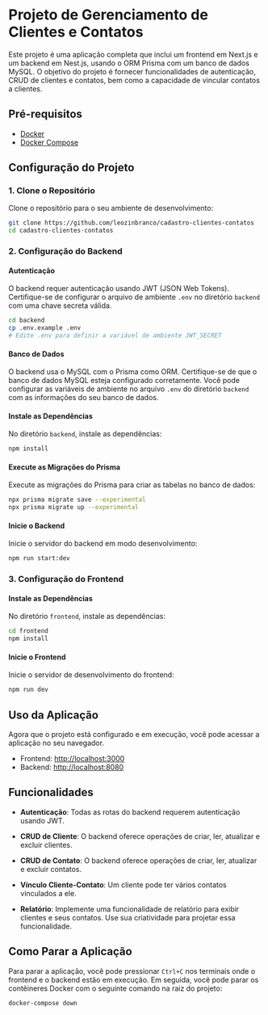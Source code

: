 
# Projeto de Gerenciamento de Clientes e Contatos

Este projeto é uma aplicação completa que inclui um frontend em Next.js e um backend em Nest.js, usando o ORM Prisma com um banco de dados MySQL. O objetivo do projeto é fornecer funcionalidades de autenticação, CRUD de clientes e contatos, bem como a capacidade de vincular contatos a clientes.

## Pré-requisitos

- [Docker](https://www.docker.com/get-started)
- [Docker Compose](https://docs.docker.com/compose/install/)

## Configuração do Projeto

### 1. Clone o Repositório

Clone o repositório para o seu ambiente de desenvolvimento:

```bash
git clone https://github.com/leozinbranco/cadastro-clientes-contatos
cd cadastro-clientes-contatos
```

### 2. Configuração do Backend

#### Autenticação

O backend requer autenticação usando JWT (JSON Web Tokens). Certifique-se de configurar o arquivo de ambiente `.env` no diretório `backend` com uma chave secreta válida.

```bash
cd backend
cp .env.example .env
# Edite .env para definir a variável de ambiente JWT_SECRET
```

#### Banco de Dados

O backend usa o MySQL com o Prisma como ORM. Certifique-se de que o banco de dados MySQL esteja configurado corretamente. Você pode configurar as variáveis de ambiente no arquivo `.env` do diretório `backend` com as informações do seu banco de dados.

#### Instale as Dependências

No diretório `backend`, instale as dependências:

```bash
npm install
```

#### Execute as Migrações do Prisma

Execute as migrações do Prisma para criar as tabelas no banco de dados:

```bash
npx prisma migrate save --experimental
npx prisma migrate up --experimental
```

#### Inicie o Backend

Inicie o servidor do backend em modo desenvolvimento:

```bash
npm run start:dev
```

### 3. Configuração do Frontend

#### Instale as Dependências

No diretório `frontend`, instale as dependências:

```bash
cd frontend
npm install
```

#### Inicie o Frontend

Inicie o servidor de desenvolvimento do frontend:

```bash
npm run dev
```

## Uso da Aplicação

Agora que o projeto está configurado e em execução, você pode acessar a aplicação no seu navegador.

- Frontend: [http://localhost:3000](http://localhost:3000)
- Backend: [http://localhost:8080](http://localhost:8080)

## Funcionalidades

- **Autenticação**: Todas as rotas do backend requerem autenticação usando JWT.

- **CRUD de Cliente**: O backend oferece operações de criar, ler, atualizar e excluir clientes.

- **CRUD de Contato**: O backend oferece operações de criar, ler, atualizar e excluir contatos.

- **Vínculo Cliente-Contato**: Um cliente pode ter vários contatos vinculados a ele.

- **Relatório**: Implemente uma funcionalidade de relatório para exibir clientes e seus contatos. Use sua criatividade para projetar essa funcionalidade.

## Como Parar a Aplicação

Para parar a aplicação, você pode pressionar `Ctrl+C` nos terminais onde o frontend e o backend estão em execução. Em seguida, você pode parar os contêineres Docker com o seguinte comando na raiz do projeto:

```bash
docker-compose down
```